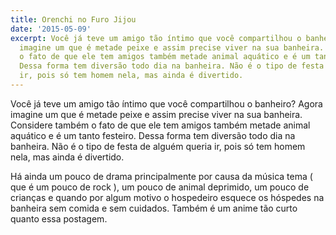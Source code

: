 ```yaml
---
title: Orenchi no Furo Jijou
date: '2015-05-09'
excerpt: Você já teve um amigo tão íntimo que você compartilhou o banheiro? Agora
  imagine um que é metade peixe e assim precise viver na sua banheira. Considere também
  o fato de que ele tem amigos também metade animal aquático e é um tanto festeiro.
  Dessa forma tem diversão todo dia na banheira. Não é o tipo de festa de alguém queria
  ir, pois só tem homem nela, mas ainda é divertido.
---
```




Você já teve um amigo tão íntimo que você compartilhou o banheiro? Agora
imagine um que é metade peixe e assim precise viver na sua banheira.
Considere também o fato de que ele tem amigos também metade animal
aquático e é um tanto festeiro. Dessa forma tem diversão todo dia na
banheira. Não é o tipo de festa de alguém queria ir, pois só tem homem
nela, mas ainda é divertido.

Há ainda um pouco de drama principalmente por causa da música tema ( que
é um pouco de rock ), um pouco de animal deprimido, um pouco de crianças
e quando por algum motivo o hospedeiro esquece os hóspedes na banheira
sem comida e sem cuidados. Também é um anime tão curto quanto essa
postagem.


